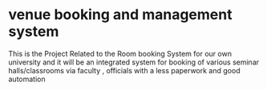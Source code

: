 # venue booking and management system
This is the Project Related to the Room booking System for our own university and it will be an integrated system for booking of various seminar halls/classrooms via faculty , officials with a less paperwork and good automation
